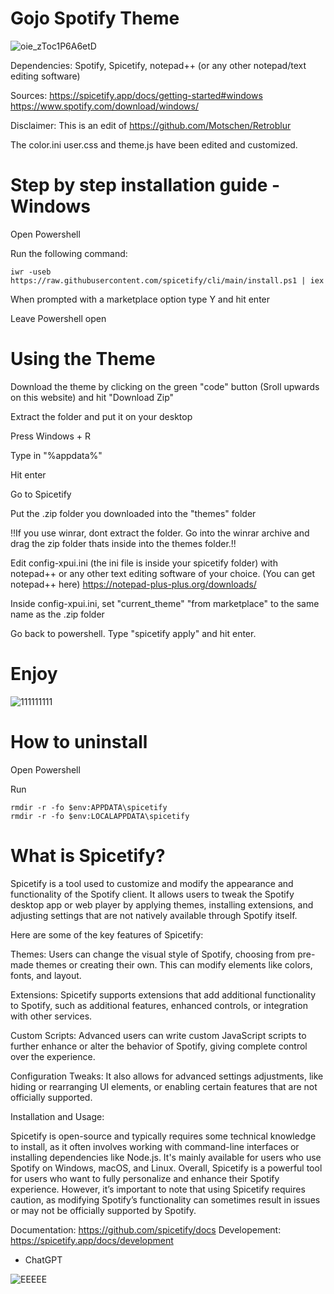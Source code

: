 # Gojo Spotify Theme

![oie_zToc1P6A6etD](https://github.com/user-attachments/assets/dd6b9e2a-0ecd-416f-b074-86d7ccf5d259)

Dependencies: Spotify, Spicetify, notepad++ (or any other notepad/text editing software)

Sources: 
https://spicetify.app/docs/getting-started#windows
https://www.spotify.com/download/windows/

Disclaimer: This is an edit of https://github.com/Motschen/Retroblur

The color.ini user.css and theme.js have been edited and customized.

# Step by step installation guide - Windows



Open Powershell

Run the following command:

```
iwr -useb https://raw.githubusercontent.com/spicetify/cli/main/install.ps1 | iex
```

When prompted with a marketplace option type Y and hit enter

Leave Powershell open

# Using the Theme

Download the theme by clicking on the green "code" button (Sroll upwards on this website) and hit "Download Zip"

Extract the folder and put it on your desktop

Press Windows + R

Type in "%appdata%" 

Hit enter

Go to Spicetify

Put the .zip folder you downloaded into the "themes" folder 

!!If you use winrar, dont extract the folder. Go into the winrar archive and drag the zip folder thats inside into the themes folder.!!

Edit config-xpui.ini (the ini file is inside your spicetify folder) with notepad++ or any other text editing software of your choice. 
(You can get notepad++ here) https://notepad-plus-plus.org/downloads/

Inside config-xpui.ini, set "current_theme" "from marketplace" to the same name as the .zip folder

Go back to powershell. Type "spicetify apply" and hit enter.

# Enjoy
![111111111](https://github.com/user-attachments/assets/90d59b26-209c-4727-b39c-404351919dd0)


# How to uninstall

Open Powershell

Run
```spicetify restore
rmdir -r -fo $env:APPDATA\spicetify
rmdir -r -fo $env:LOCALAPPDATA\spicetify
```

# What is Spicetify?

Spicetify is a tool used to customize and modify the appearance and functionality of the Spotify client. It allows users to tweak the Spotify desktop app or web player by applying themes, installing extensions, and adjusting settings that are not natively available through Spotify itself.

Here are some of the key features of Spicetify:

Themes: Users can change the visual style of Spotify, choosing from pre-made themes or creating their own. This can modify elements like colors, fonts, and layout.

Extensions: Spicetify supports extensions that add additional functionality to Spotify, such as additional features, enhanced controls, or integration with other services.

Custom Scripts: Advanced users can write custom JavaScript scripts to further enhance or alter the behavior of Spotify, giving complete control over the experience.

Configuration Tweaks: It also allows for advanced settings adjustments, like hiding or rearranging UI elements, or enabling certain features that are not officially supported.

Installation and Usage:

Spicetify is open-source and typically requires some technical knowledge to install, as it often involves working with command-line interfaces or installing dependencies like Node.js.
It's mainly available for users who use Spotify on Windows, macOS, and Linux.
Overall, Spicetify is a powerful tool for users who want to fully personalize and enhance their Spotify experience. However, it’s important to note that using Spicetify requires caution, as modifying Spotify’s functionality can sometimes result in issues or may not be officially supported by Spotify.

Documentation: https://github.com/spicetify/docs
Developement: https://spicetify.app/docs/development

- ChatGPT

![EEEEE](https://github.com/user-attachments/assets/42e31714-76fd-43f0-81b4-8026a6efcb09)
